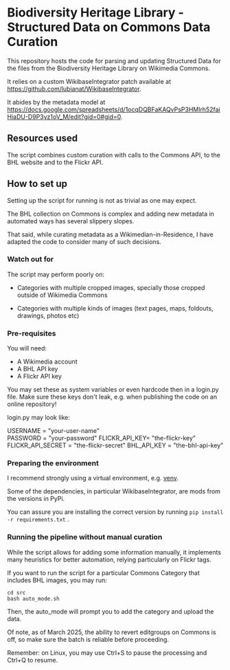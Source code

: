 # Biodiversity Heritage Library - Structured Data on Commons Data Curation

This repository hosts the code for parsing and updating Structured Data for the files from the Biodiversity Heritage Library on Wikimedia Commons. 

It relies on a custom WikibaseIntegrator patch available at https://github.com/lubianat/WikibaseIntegrator. 

It abides by the metadata model at https://docs.google.com/spreadsheets/d/1ocqDQBFaKAQvPsP3HMlrh52faiHiaDU-D9P3yz1oV_M/edit?gid=0#gid=0.

## Resources used

The script combines custom curation with calls to the Commons API, to the BHL website and to the Flickr API. 

## How to set up

Setting up the script for running is not as trivial as one may expect. 

The BHL collection on Commons is complex and adding new metadata in automated ways has several slippery slopes. 

That said, while curating metadata as a Wikimedian-in-Residence, I have adapted the code to consider many of such decisions.

### Watch out for

The script may perform poorly on:

- Categories with multiple cropped images, specially those cropped outside of Wikimedia Commons

- Categories with multiple kinds of images (text pages, maps, foldouts, drawings, photos etc)


### Pre-requisites

You will need:

- A Wikimedia account
- A BHL API key
- A Flickr API key 

You may set these as system variables or even hardcode then in a login.py file. 
Make sure these keys don't leak, e.g. when publishing the code on an online repository! 

login.py may look like:

USERNAME = "your-user-name"       
PASSWORD =  "your-password"
FLICKR_API_KEY= "the-flickr-key"
FLICKR_API_SECRET = "the-flickr-secret"
BHL_API_KEY = "the-bhl-api-key"


### Preparing the environment

I recommend strongly using a virtual environment, e.g. [venv](https://docs.python.org/3/library/venv.html).

Some of the dependencies, in particular WikibaseIntegrator, are mods from the versions in PyPi. 

You can assure you are installing the correct version by running `pip install -r requirements.txt` .

### Running the pipeline without manual curation 

While the script allows for adding some information manually, it implements many heuristics for better automation, relying particularly on Flickr tags. 

If you want to run the script for a particular Commons Category that includes BHL images, you may run:

```
cd src
bash auto_mode.sh
```

Then, the auto_mode will prompt you to add the category and upload the data. 

Of note, as of March 2025, the ability to revert editgroups on Commons is off, so make sure the batch is reliable before proceeding. 

Remember: on Linux, you may use Ctrl+S to pause the processing and Ctrl+Q to resume.